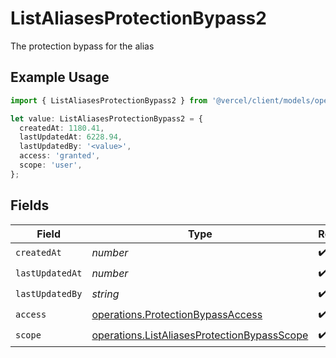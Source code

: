 # ListAliasesProtectionBypass2

The protection bypass for the alias

## Example Usage

```typescript
import { ListAliasesProtectionBypass2 } from '@vercel/client/models/operations';

let value: ListAliasesProtectionBypass2 = {
  createdAt: 1180.41,
  lastUpdatedAt: 6228.94,
  lastUpdatedBy: '<value>',
  access: 'granted',
  scope: 'user',
};
```

## Fields

| Field           | Type                                                                                                       | Required           | Description |
| --------------- | ---------------------------------------------------------------------------------------------------------- | ------------------ | ----------- |
| `createdAt`     | _number_                                                                                                   | :heavy_check_mark: | N/A         |
| `lastUpdatedAt` | _number_                                                                                                   | :heavy_check_mark: | N/A         |
| `lastUpdatedBy` | _string_                                                                                                   | :heavy_check_mark: | N/A         |
| `access`        | [operations.ProtectionBypassAccess](../../models/operations/protectionbypassaccess.md)                     | :heavy_check_mark: | N/A         |
| `scope`         | [operations.ListAliasesProtectionBypassScope](../../models/operations/listaliasesprotectionbypassscope.md) | :heavy_check_mark: | N/A         |
